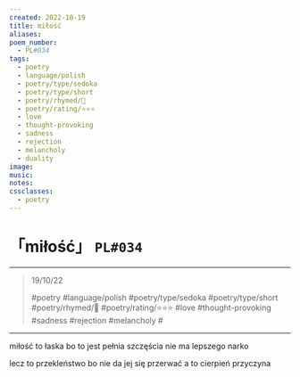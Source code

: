 ```yaml
---
created: 2022-10-19
title: miłość
aliases:
poem_number:
  - PL#034
tags:
  - poetry
  - language/polish
  - poetry/type/sedoka
  - poetry/type/short
  - poetry/rhymed/🔴
  - poetry/rating/⭐⭐⭐
  - love
  - thought-provoking
  - sadness
  - rejection
  - melancholy
  - duality
image:
music:
notes:
cssclasses:
  - poetry
---
```

# 「miłość」 `PL#034`

---

> 19/10/22
> 
> #poetry 
> #language/polish 
> #poetry/type/sedoka #poetry/type/short 
> #poetry/rhymed/🔴 
> #poetry/rating/⭐⭐⭐ 
> #love #thought-provoking #sadness #rejection #melancholy #

---

miłość to łaska
bo to jest pełnia szczęścia
nie ma lepszego narko

lecz to przekleństwo
bo nie da jej się przerwać
a to cierpień przyczyna